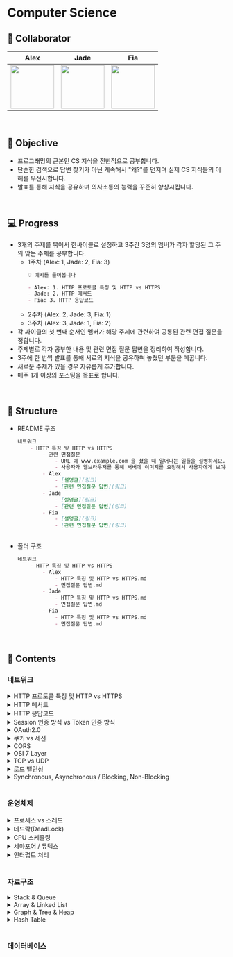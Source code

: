 # Computer Science


## 👥 Collaborator
Alex | Jade | Fia|
|:--------------------------------------------------------------------------------------------------------:|:------------------------------------------------------------------------------------------------------------:| :------------------------------------------------------------------------------------------------------------:|
[<img src="https://avatars.githubusercontent.com/u/59248326?v=4" width="100">](https://github.com/giibeom) | [<img src="https://avatars.githubusercontent.com/u/61952198?v=4" width="100">](https://github.com/dbwjd5864) | [<img src="https://avatars.githubusercontent.com/u/49216939?v=4" width="100">](https://github.com/leeHana21) |


<br>

## 📝 Objective
- 프로그래밍의 근본인 CS 지식을 전반적으로 공부합니다.
- 단순한 검색으로 답변 찾기가 아닌 계속해서 "왜?"를 던지며 실제 CS 지식들의 이해를 우선시합니다.
- 발표를 통해 지식을 공유하며 의사소통의 능력을 꾸준히 향상시킵니다.

<br>

## 💻 Progress
- 3개의 주제를 묶어서 한싸이클로 설정하고 3주간 3명의 멤버가 각자 할당된 그 주의 맞는 주제를 공부합니다.
    - 1주차 (Alex: 1, Jade: 2, Fia: 3)
        ```markdown
        💡 예시를 들어봅니다
        
        - Alex: 1. HTTP 프로토콜 특징 및 HTTP vs HTTPS
        - Jade: 2. HTTP 메서드
        - Fia: 3. HTTP 응답코드
        ```
    - 2주차 (Alex: 2, Jade: 3, Fia: 1)
    - 3주차 (Alex: 3, Jade: 1, Fia: 2)
- 각 싸이클의 첫 번째 순서인 멤버가 해당 주제에 관련하여 공통된 관련 면접 질문을 정합니다.
- 주제별로 각자 공부한 내용 및 관련 면접 질문 답변을 정리하여 작성합니다.
- 3주에 한 번씩 발표를 통해 서로의 지식을 공유하며 놓쳤던 부분을 메꿉니다.
- 새로운 주제가 있을 경우 자유롭게 추가합니다.
- 매주 1개 이상의 포스팅을 목표로 합니다.

<br>

## 📂 Structure

- README 구조

    ```markdown
    네트워크
        - HTTP 특징 및 HTTP vs HTTPS
            - 관련 면접질문
                - URL 에 www.example.com 을 쳤을 때 일어나는 일들을 설명하세요.
                - 사용자가 웹브라우저를 통해 서버에 이미지를 요청해서 사용자에게 보여주기까지 과정을 설명하세요.
            - Alex
                - [설명글](링크)
                - [관련 면접질문 답변](링크)
            - Jade
                - [설명글](링크)
                - [관련 면접질문 답변](링크)
            - Fia
                - [설명글](링크)
                - [관련 면접질문 답변](링크)
        
    ```
- 폴더 구조
    ```markdown
    네트워크
        - HTTP 특징 및 HTTP vs HTTPS
            - Alex
                - HTTP 특징 및 HTTP vs HTTPS.md
                - 면접질문 답변.md 
            - Jade
                - HTTP 특징 및 HTTP vs HTTPS.md
                - 면접질문 답변.md 
            - Fia
                - HTTP 특징 및 HTTP vs HTTPS.md
                - 면접질문 답변.md 
    ```


<br>

## 📖 Contents


### 네트워크

<details>
<summary>HTTP 프로토콜 특징 및 HTTP vs HTTPS</summary>
<div markdown="1">

- 관련 면접질문
  1. 공개키, 비공개키 방식에 대해서 설명해주세요
  2. SSL에 대해서 설명해주세요
  3. HTTP1.1 vs HTTP2.0 차이점에 대해 설명해주세요


</div>
</details>


<details>
<summary>HTTP 메서드</summary>
<div markdown="1">

- 관련 면접질문
  1. HTTP request method 중 GET vs POST에 대한 비교 설명해주세요
  2. HTTP request method 중 PUT vs PATCH에 대한 비교 설명해주세요
  3. HTTP 메서드에 대해서 설명해주세요

</div>
</details>


<details>
<summary>HTTP 응답코드</summary>
<div markdown="1">

- 관련 면접질문
  1. HTTP 응답코드의 종류는 어떻게 되는지 설명해주세요
  2. HTTP 4xx 에러 vs HTTP 5xx 에러 차이점에 대해 설명해주세요

</div>
</details>


<details>
<summary>Session 인증 방식 vs Token 인증 방식</summary>
<div markdown="1">

- 관련 면접질문
  1. Session 기반 인증 방식과 Token 기반 인증의 차이점을 설명해주세요
  2. Stateful한 세션 기반의 인증을 사용하게 된다면 어떠한 단점이 있는지 설명해주세요
  3. Session 기반 인증과 토큰 기반 인증은 각각 어느 경우에 적합한지 설명해주세요

</div>
</details>

<details>
<summary>OAuth2.0</summary>
<div markdown="1">

- 관련 면접질문
  1. OAuth2.0의 흐름에 대해 간단히 설명해주세요

</div>
</details>

<details>
<summary>쿠키 vs 세션</summary>
<div markdown="1">

- 관련 면접질문
    1. 쿠키와 세션은 언제 사용해야 적합한지 비교 설명해주세요.
    2. 쿠키와 세션을 이용한 로그인 방식을 설명해주세요.
    3. 쿠키와 세션에 대해 설명해주세요. (N사 면접질문)

</div>
</details>


<details>
<summary>CORS</summary>
<div markdown="1">

- 관련 면접질문
  1. CORS 가 설정되어 있지 않으면 일어나는 현상, SOP 가 존재하지 않으면 일어나는 현상을 설명해주세요.
  2. CORS가 문제된 상황에 대해 설명해주세요
  3. CORS 발생 시 해결책은 무엇인가요?

</div>
</details>


<details>
<summary>OSI 7 Layer</summary>
<div markdown="1">

- 관련 면접질문
  1. URL 에 [www.example.com](https://www.google.com/) 을 쳤을 때 일어나는 일들을 설명해주세요 
  2. 3-Way handshake & 4-Way handshake에 대해 간략하게 설명해주세요
  

</div>
</details>



<details>
<summary>TCP vs UDP</summary>
<div markdown="1">

- 관련 면접질문
  1. TCP 와 UDP 방식을 비교 설명해주세요.
        - 둘의 차이점은 무엇인가요 ?
        - 둘은 어느 상황에서 사용되나요 ?
  2. 서비스에서 1가지 기능에 대한 통신 프로토콜을  TCP -> UDP 로 변경해야한다고 할 때, 어떤 기능의 프로토콜을 변경하는 게 좋을까요 ?
    

</div>
</details>


<details>
<summary>로드 밸런싱</summary>
<div markdown="1">

- 관련 면접질문
  1. 많은 트래픽이 발생했을 때 서버의 부하를 분산시키기 위해 어떤 방법을 활용할 수 있나요 ?
  2. scale-up / scale-out 의 의미를 서버의 관점에서 설명해주세요.
  3. L4 로드 밸런싱 과 L7 로드 밸런싱의 다른점을 비교하여 설명해주세요.


</div>
</details>


<details>
<summary>Synchronous, Asynchronous / Blocking, Non-Blocking</summary>
<div markdown="1">

- 관련 면접질문
  1. Synchronous, Asynchronous 의 차이점을 설명하세요.
  2. Blocking, Non-Blocking 의 차이점을 설명하세요.
  3. Synchronous, Blocking / Asynchronous, Non-Blocking 의 차이점을 설명하세요.   


</div>
</details>

<br>

### 운영체제

<details>
<summary>프로세스 vs 스레드</summary>
<div markdown="1">

- 관련 면접질문
  1. Process와 Thread 차이점을 설명해주세요
  2. 스레드와 멀티스레드에 대해서 설명해주세요
  3. 멀티 스레드 환경에서의 주의사항을 설명해주세요

</div>
</details>


<details>
<summary>데드락(DeadLock)</summary>
<div markdown="1">

- 관련 면접질문
  1. DeadLock의 발생 조건과 DeadLock을 깨기 위한 방법은 어떤게 존재하나요?

</div>
</details>


<details>
<summary>CPU 스케쥴링</summary>
<div markdown="1">

- 관련 면접질문
  1. 싸이클 첫번째 순서인 멤버가 관련 면접질문을 업로드합니다

</div>
</details>

<details>
<summary>세마포어 / 뮤텍스</summary>
<div markdown="1">

- 관련 면접질문
  1. 싸이클 첫번째 순서인 멤버가 관련 면접질문을 업로드합니다

</div>
</details>

<details>
<summary>인터럽트 처리</summary>
<div markdown="1">

- 관련 면접질문
  1. 싸이클 첫번째 순서인 멤버가 관련 면접질문을 업로드합니다

</div>
</details>

<br>

### 자료구조

<details>
<summary>Stack & Queue</summary>
<div markdown="1">

- 관련 면접질문
  1. 싸이클 첫번째 순서인 멤버가 관련 면접질문을 업로드합니다

</div>
</details>

<details>
<summary>Array & Linked List</summary>
<div markdown="1">

- 관련 면접질문
  1. 싸이클 첫번째 순서인 멤버가 관련 면접질문을 업로드합니다

</div>
</details>

<details>
<summary>Graph & Tree & Heap</summary>
<div markdown="1">

- 관련 면접질문
  1. 싸이클 첫번째 순서인 멤버가 관련 면접질문을 업로드합니다

</div>
</details>

<details>
<summary>Hash Table</summary>
<div markdown="1">

- 관련 면접질문
  1. 싸이클 첫번째 순서인 멤버가 관련 면접질문을 업로드합니다

</div>
</details>

<br>

### 데이터베이스
